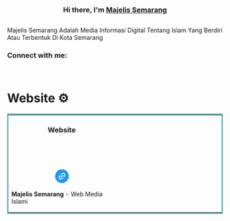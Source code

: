 <p align="center">
  <a href="" target="_blank" rel="noreferrer"><img src="g" alt=""></a>
</p>

<h3 align="center">
Hi there, I'm <a href="https://majelissemarang.github.io/official/" target="_blank" rel="noreferrer">Majelis&nbsp;Semarang</a> 
</h3>

<h2 align="center">

</h2> 

Majelis Semarang Adalah Media Informasi Digital Tentang Islam Yang Berdiri Atau Terbentuk Di Kota Semarang
### Connect with me:

<a href="mailto:infopengajiansemarang@gmail.com"><img align="left" src="https://img.shields.io/badge/Gmail-D14836?style=for-the-badge&logo=gmail&logoColor=white" alt="" width="100px"/></a>
<a href="https://www.tiktok.com/@infopengajiansemarang"><img align="left" src="https://img.shields.io/badge/TikTok-000000?style=for-the-badge&logo=tiktok&logoColor=white" alt="" width="100px"/></a>
</br>
# Website ⚙️

<table bordercolor="#66b2b2">
  
  <tr>
    <td width="50%" valign="top">
      <h3 align="center">Website</h3>
        <br />
        <a target="_blank" href="">
            <img src="./image/majelissemarang.pnghttps://raw.githubusercontent.com/Bonggomunen/Bonggomunen/main/link.png" width="100%" alt=""/>
        </a>
        <br />
        <p align="center">
          <br>
  <a href="https://majelissemarang.github.io/official/" target="_blank">
    <img src="https://raw.githubusercontent.com/Bonggomunen/Bonggomunen/main/link.png"/>
  </a>
      </p>
        <p><strong>Majelis Semarang</strong> -  Web Media Islami</p>
    </td>
    <td width="50%" valign="top">
